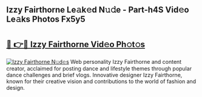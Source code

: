 ## Izzy Fairthorne Le𝚊k𝚎d N𝚞𝚍e - Part-h4S Vid𝚎o Le𝚊ks Photos Fx5y5

# <h2><a href="http://fbfqey.evod.top/?m=Izzy+Fairthorne">🔗 👉🔴 Izzy Fairthorne Vid𝚎o Ph𝚘t𝚘s</a></h2>

[![Izzy Fairthorne N𝚞d𝚎s](https://i.imgur.com/8V9OHl7.gif)](http://fbfqey.evod.top/?m=Izzy+Fairthorne)
Web personality Izzy Fairthorne and content creator, acclaimed for posting dance and lifestyle themes through popular dance challenges and brief vlogs. Innovative designer Izzy Fairthorne, known for their creative vision and contributions to the world of fashion and design. 
